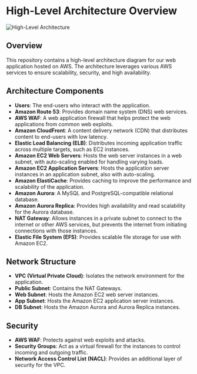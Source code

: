 <!DOCTYPE html>
<html lang="en">
<head>
    <meta charset="UTF-8">
    <meta name="viewport" content="width=device-width, initial-scale=1.0">
    <title>High-Level Architecture Overview</title>
</head>
<body>

<h1>High-Level Architecture Overview</h1>

<img src="https://i.imgur.com/RvJ41Cu.png" alt="High-Level Architecture">

<h2>Overview</h2>
<p>This repository contains a high-level architecture diagram for our web application hosted on AWS. The architecture leverages various AWS services to ensure scalability, security, and high availability.</p>

<h2>Architecture Components</h2>
<ul>
    <li><strong>Users</strong>: The end-users who interact with the application.</li>
    <li><strong>Amazon Route 53</strong>: Provides domain name system (DNS) web services.</li>
    <li><strong>AWS WAF</strong>: A web application firewall that helps protect the web applications from common web exploits.</li>
    <li><strong>Amazon CloudFront</strong>: A content delivery network (CDN) that distributes content to end-users with low latency.</li>
    <li><strong>Elastic Load Balancing (ELB)</strong>: Distributes incoming application traffic across multiple targets, such as EC2 instances.</li>
    <li><strong>Amazon EC2 Web Servers</strong>: Hosts the web server instances in a web subnet, with auto-scaling enabled for handling varying loads.</li>
    <li><strong>Amazon EC2 Application Servers</strong>: Hosts the application server instances in an application subnet, also with auto-scaling.</li>
    <li><strong>Amazon ElastiCache</strong>: Provides caching to improve the performance and scalability of the application.</li>
    <li><strong>Amazon Aurora</strong>: A MySQL and PostgreSQL-compatible relational database.</li>
    <li><strong>Amazon Aurora Replica</strong>: Provides high availability and read scalability for the Aurora database.</li>
    <li><strong>NAT Gateway</strong>: Allows instances in a private subnet to connect to the internet or other AWS services, but prevents the internet from initiating connections with those instances.</li>
    <li><strong>Elastic File System (EFS)</strong>: Provides scalable file storage for use with Amazon EC2.</li>
</ul>

<h2>Network Structure</h2>
<ul>
    <li><strong>VPC (Virtual Private Cloud)</strong>: Isolates the network environment for the application.</li>
    <li><strong>Public Subnet</strong>: Contains the NAT Gateways.</li>
    <li><strong>Web Subnet</strong>: Hosts the Amazon EC2 web server instances.</li>
    <li><strong>App Subnet</strong>: Hosts the Amazon EC2 application server instances.</li>
    <li><strong>DB Subnet</strong>: Hosts the Amazon Aurora and Aurora Replica instances.</li>
</ul>

<h2>Security</h2>
<ul>
    <li><strong>AWS WAF</strong>: Protects against web exploits and attacks.</li>
    <li><strong>Security Groups</strong>: Act as a virtual firewall for the instances to control incoming and outgoing traffic.</li>
    <li><strong>Network Access Control List (NACL)</strong>: Provides an additional layer of security for the VPC.</li>
</ul>

